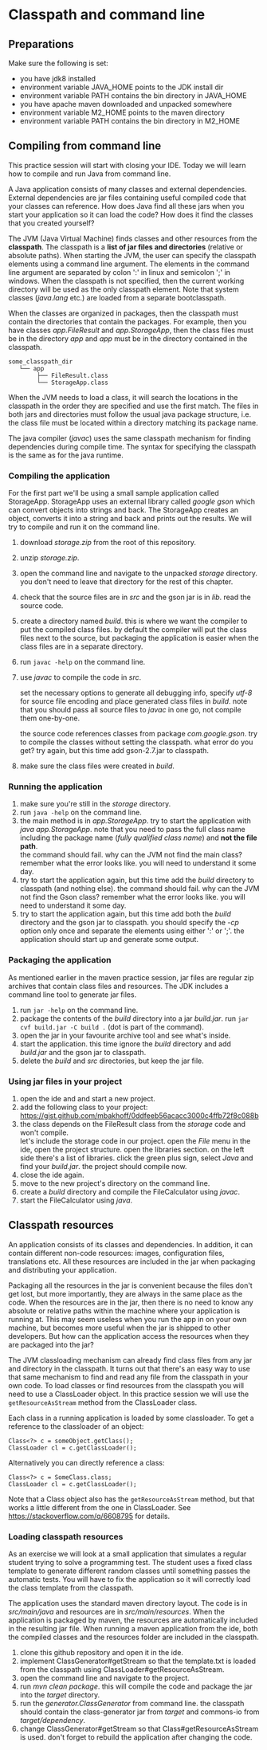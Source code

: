 # Classpath and command line

## Preparations

Make sure the following is set:
* you have jdk8 installed
* environment variable JAVA_HOME points to the JDK install dir
* environment variable PATH contains the bin directory in JAVA_HOME
* you have apache maven downloaded and unpacked somewhere
* environment variable M2_HOME points to the maven directory
* environment variable PATH contains the bin directory in M2_HOME

## Compiling from command line

This practice session will start with closing your IDE. 
Today we will learn how to compile and run Java from command line. 

A Java application consists of many classes and external dependencies. 
External dependencies are jar files containing useful compiled code that your classes can reference. 
How does Java find all these jars when you start your application so it can load the code? 
How does it find the classes that you created yourself? 
 
The JVM (Java Virtual Machine) finds classes and other resources from the **classpath**.
The classpath is a **list of jar files and directories** (relative or absolute paths).
When starting the JVM, the user can specify the classpath elements using a command line argument.
The elements in the command line argument are separated by colon ':' in linux and semicolon ';' in windows. 
When the classpath is not specified, then the current working directory will be used as the only classpath element. 
Note that system classes (*java.lang* etc.) are loaded from a separate bootclasspath. 

When the classes are organized in packages, then the classpath must contain the directories that contain the packages.
For example, then you have classes *app.FileResult* and *app.StorageApp*, then the class files must be in the directory *app* and *app* must be in the directory contained in the classpath. 

```
some_classpath_dir
   └── app
        ├── FileResult.class
        └── StorageApp.class
```

When the JVM needs to load a class, it will search the locations in the classpath in the order they are specified and use the first match.
The files in both jars and directories must follow the usual java package structure, i.e. the class file must be located within a directory matching its package name. 

The java compiler (*javac*) uses the same classpath mechanism for finding dependencies during compile time. 
The syntax for specifying the classpath is the same as for the java runtime. 

### Compiling the application

For the first part we'll be using a small sample application called StorageApp. 
StorageApp uses an external library called *google gson* which can convert objects into strings and back. 
The StorageApp creates an object, converts it into a string and back and prints out the results. 
We will try to compile and run it on the command line. 

1. download *storage.zip* from the root of this repository.
2. unzip *storage.zip*.
3. open the command line and navigate to the unpacked *storage* directory. 
   you don't need to leave that directory for the rest of this chapter.  
4. check that the source files are in *src* and the gson jar is in *lib*. 
   read the source code.  
5. create a directory named *build*. 
   this is where we want the compiler to put the compiled class files.
   by default the compiler will put the class files next to the source, but packaging the application is easier when the class files are in a separate directory.
6. run `javac -help` on the command line.
7. use *javac* to compile the code in *src*. 
   
   set the necessary options to generate all debugging info, specify *utf-8* for source file encoding and place generated class files in *build*. 
   note that you should pass all source files to *javac* in one go, not compile them one-by-one.   
   
   the source code references classes from package *com.google.gson*. 
   try to compile the classes without setting the classpath. 
   what error do you get? 
   try again, but this time add gson-2.7.jar to classpath. 

8. make sure the class files were created in *build*. 

### Running the application 

1. make sure you're still in the *storage* directory. 
2. run `java -help` on the command line.
3. the main method is in *app.StorageApp*. 
   try to start the application with *java app.StorageApp*.
   note that you need to pass the full class name including the package name (*fully qualified class name*) and **not the file path**.  
   the command should fail. why can the JVM not find the main class?
   remember what the error looks like. you will need to understand it some day. 
4. try to start the application again, but this time add the *build* directory to classpath (and nothing else).
   the command should fail. why can the JVM not find the Gson class?
   remember what the error looks like. you will need to understand it some day. 
5. try to start the application again, but this time add both the *build* directory and the gson jar to classpath.
   you should specify the *-cp* option only once and separate the elements using either ':' or ';'.
   the application should start up and generate some output.

### Packaging the application

As mentioned earlier in the maven practice session, jar files are regular zip archives that contain class files and resources. 
The JDK includes a command line tool to generate jar files. 

1. run `jar -help` on the command line.
2. package the contents of the *build* directory into a jar *build.jar*. 
   run `jar cvf build.jar -C build .` (dot is part of the command).
3. open the jar in your favourite archive tool and see what's inside.
4. start the application. 
   this time ignore the *build* directory and add *build.jar* and the gson jar to classpath. 
5. delete the *build* and *src* directories, but keep the jar file.

### Using jar files in your project

1. open the ide and and start a new project.
2. add the following class to your project: 
   https://gist.github.com/mbakhoff/0ddfeeb56acacc3000c4ffb72f8c088b 
3. the class depends on the FileResult class from the *storage* code and won't compile.  
   let's include the storage code in our project.
   open the *File* menu in the ide, open the project structure. 
   open the libraries section. 
   on the left side there's a list of libraries. 
   click the green plus sign, select *Java* and find your *build.jar*.
   the project should compile now. 
4. close the ide again.
5. move to the new project's directory on the command line.
6. create a *build* directory and compile the FileCalculator using *javac*.
7. start the FileCalculator using *java*. 

## Classpath resources

An application consists of its classes and dependencies. 
In addition, it can contain different non-code resources: images, configuration files, translations etc.
All these resources are included in the jar when packaging and distributing your application.

Packaging all the resources in the jar is convenient because the files don't get lost, but more importantly, they are always in the same place as the code.
When the resources are in the jar, then there is no need to know any absolute or relative paths within the machine where your application is running at.
This may seem useless when you run the app in on your own machine, but becomes more useful when the jar is shipped to other developers. 
But how can the application access the resources when they are packaged into the jar? 

The JVM classloading mechanism can already find class files from any jar and directory in the classpath. 
It turns out that there's an easy way to use that same mechanism to find and read any file from the classpath in your own code. 
To load classes or find resources from the classpath you will need to use a ClassLoader object.
In this practice session we will use the `getResourceAsStream` method from the ClassLoader class. 

Each class in a running application is loaded by some classloader. 
To get a reference to the classloader of an object: 

```
Class<?> c = someObject.getClass();
ClassLoader cl = c.getClassLoader();
```

Alternatively you can directly reference a class: 

```
Class<?> c = SomeClass.class;
ClassLoader cl = c.getClassLoader();
```

Note that a Class object also has the `getResourceAsStream` method, but that works a little different from the one in ClassLoader. 
See https://stackoverflow.com/q/6608795 for details. 

### Loading classpath resources

As an exercise we will look at a small application that simulates a regular student trying to solve a programming test. 
The student uses a fixed class template to generate different random classes until something passes the automatic tests.
You will have to fix the application so it will correctly load the class template from the classpath.

The application uses the standard maven directory layout. 
The code is in *src/main/java* and resources are in *src/main/resources*.
When the application is packaged by maven, the resources are automatically included in the resulting jar file.
When running a maven application from the ide, both the compiled classes and the resources folder are included in the classpath.  

1. clone this github repository and open it in the ide.  
2. implement ClassGenerator#getStream so that the template.txt is loaded from the classpath using ClassLoader#getResourceAsStream.  
3. open the command line and navigate to the project.
4. run *mvn clean package*. 
   this will compile the code and package the jar into the *target* directory.
5. run the *generator.ClassGenerator* from command line. 
   the classpath should contain the class-generator jar from *target* and commons-io from *target/dependency*.
6. change ClassGenerator#getStream so that Class#getResourceAsStream is used. 
   don't forget to rebuild the application after changing the code. 
